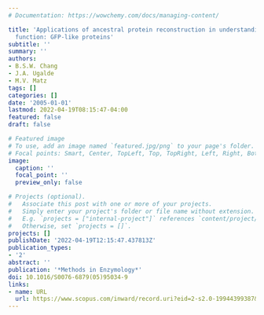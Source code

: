 ```yaml
---
# Documentation: https://wowchemy.com/docs/managing-content/

title: 'Applications of ancestral protein reconstruction in understanding protein
  function: GFP-like proteins'
subtitle: ''
summary: ''
authors:
- B.S.W. Chang
- J.A. Ugalde
- M.V. Matz
tags: []
categories: []
date: '2005-01-01'
lastmod: 2022-04-19T08:15:47-04:00
featured: false
draft: false

# Featured image
# To use, add an image named `featured.jpg/png` to your page's folder.
# Focal points: Smart, Center, TopLeft, Top, TopRight, Left, Right, BottomLeft, Bottom, BottomRight.
image:
  caption: ''
  focal_point: ''
  preview_only: false

# Projects (optional).
#   Associate this post with one or more of your projects.
#   Simply enter your project's folder or file name without extension.
#   E.g. `projects = ["internal-project"]` references `content/project/deep-learning/index.md`.
#   Otherwise, set `projects = []`.
projects: []
publishDate: '2022-04-19T12:15:47.437813Z'
publication_types:
- '2'
abstract: ''
publication: '*Methods in Enzymology*'
doi: 10.1016/S0076-6879(05)95034-9
links:
- name: URL
  url: https://www.scopus.com/inward/record.uri?eid=2-s2.0-19944399387&doi=10.1016%2fS0076-6879%2805%2995034-9&partnerID=40&md5=be1217c372c2f4bba954fd040a7d7e03
---
```

